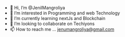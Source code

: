 - 👋 Hi, I’m @JenilMangroliya
- 👀 I’m interested in Programming and web Technology 
- 🌱 I’m currently learning nextJs and Blockchain
- 💞️ I’m looking to collaborate on Techiyons
- 📫 How to reach me ... jenumangroliya@gmail.com 

<!---
JenilMangroliya/JenilMangroliya is a ✨ special ✨ repository because its `README.md` (this file) appears on your GitHub profile.
You can click the Preview link to take a look at your changes.
--->
